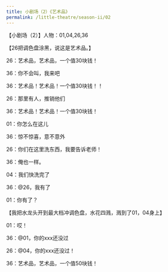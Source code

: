 ```yaml
---
title: 小剧场（2）《艺术品》
permalink: /little-theatre/season-ii/02
---
```


【小剧场（2）】人物：01,04,26,36

【26把调色盘涂黑，说这是艺术品。】

26：艺术品，艺术品，一个值30块钱！

36：你不会叫，我来吧

36：艺术品！艺术品！一个值30块钱！！

26：那里有人，推销他们

36：艺术品！艺术品！一个值30块钱！

01：你怎么在这儿

36：惊不惊喜，意不意外

26：你们在这里洗东西，我要告诉老师！

36：俺也一样。

04：我们快洗完了

36：@26，我有了

01：你有了？

【我把水龙头开到最大档冲调色盘，水花四溅，溅到了01，04身上】

01：哎！

36：@01，你的xxx还没过

26：@04，你的xxx还没过！

36：艺术品，艺术品，一个值50块钱！
